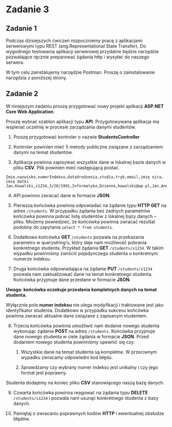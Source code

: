 # Zadanie 3

## Zadanie 1
Podczas dzisiejszych ćwiczeń rozpoczniemy pracę z aplikacjami serwerowymi typu REST (ang.Representational State Transfer). Do wygodnego testowania aplikacji serwerowej przydatne będzie narzędzie pozwalające ręcznie preparować żądania http i wysyłać do naszego serwera. 

W tym celu zainstalujemy narzędzie Postman. Proszę o zainstalowanie narzędzia z poniższej strony. 


## Zadanie 2
W niniejszym zadaniu proszę przygotować nowy projekt aplikacji **ASP.NET Core Web Application**. 

Proszę wybrać szablon aplikacji typu **API**. Przygotowywana aplikacja ma wspierać uczelnię w procesie zarządzania danymi studentów.
1. Proszę przygotować kontroler o nazwie **StudentsController**

2. Kontroler powinien mieć 5 metody publiczne związane z zarządzaniem danymi na temat studentów.

3. Aplikacja powinna zapisywać wszystkie dane w lokalnej bazie danych w pliku **CSV**. Plik powinien mieć następującą postać.
```
Imie,nazwisko,numerIndeksu,dataUrodzenia,studia,tryb,email,imię ojca, imię matki
Jan,Kowalski,s1234,3/20/1991,Informatyka,Dzienne,kowalski@wp.pl,Jan,Anna
```

4. API powinno zwracać dane w formacie **JSON**.

5. Pierwsza końcówka powinna odpowiadać na żądanie typu **HTTP GET** na adres `/students`. W przypadku żądania bez żadnych parametrów końcówka powinna pobrać listę studentów z lokalnej bazy danych – pliku. Możemy powiedzieć, że końcówka powinna zwracać rezultat podobny do zapytania `select * from students`.

6. Dodatkowo końcówka **GET** `/students` pozwala na przekazania parametru w querystring’u, który daje nam możliwość pobrania konkretnego studenta.
Przykład żądania **GET** `/students/s1234`.
W takim wypadku powinniśmy zwrócić pojedynczego studenta o konkretnym numerze indeksu.
7. Druga końcówka odpowiadająca na żądanie **PUT** `/students/s1234` pozwala nam zaktualizować dane na temat konkretnego studenta. Końcówka przyjmuje dane przesłane w formacie **JSON**.

**Uwaga: końcówka oczekuje przesłania kompletnych danych na temat studenta.** 

Wyłącznie pole **numer indeksu** nie ulega modyfikacji i traktowane jest jako identyfikator studenta. Dodatkowo w przypadku sukcesu końcówka powinna zwracać aktualne dane związane z zapisanym studentem.

8. Trzecia końcówka powinna umożliwić nam dodanie nowego studenta wykonując żądanie **POST** na adres `/students`. Końcówka przyjmuje dane nowego studenta w ciele żądania w formacie **JSON**. Przed dodaniem nowego studenta powinniśmy upewnić się czy:

    1. Wszystkie dane na temat studenta są kompletne. W przeciwnym wypadku zwracamy odpowiedni kod błędu.

    2. Sprawdzamy czy wybrany numer indeksu jest unikalny i czy jego format jest poprawny.

Studenta dodajemy na koniec pliku **CSV** stanowiącego naszą bazę danych.

9. Czwarta końcówka powinna reagować na żądania typu **DELETE** `/students/s1234` i pozwala nam usunąć konkretnego studenta z bazy danych.

10. Pamiętaj o zwracaniu poprawnych kodów **HTTP** i ewentualnej obsłudze błędów.